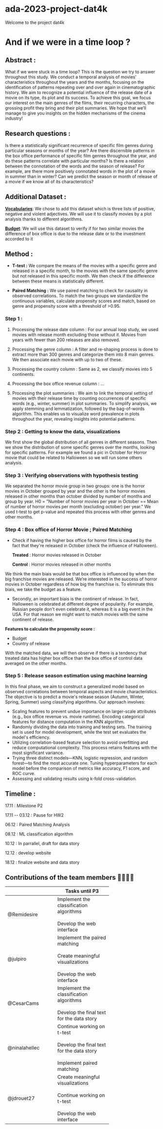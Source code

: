 # ada-2023-project-dat4k
Welcome to the project dat4k


#  And if we were in a time loop ?


## Abstract : 
What if we were stuck in a time loop? This is the question we try to answer throughout this study. We conduct a temporal analysis of movies’ characteristics throughout the years and the months, focusing on the identification of patterns repeating over and over again in cinematographic history.  We aim to recognize a potential influence of the release date of a movie on its type, its plot and its success. To achieve this goal, we focus our interest on the main genres of the films, their recurring characters, the grossing profit they bring and their plot summaries. We hope that we’ll manage to give you insights on the hidden mechanisms of the cinema industry!

## Research questions :

Is there a statistically significant recurrence of specific film genres during particular seasons or months of the year?
Are there discernible patterns in the box office performance of specific film genres throughout the year, and do these patterns correlate with particular months?
Is there a relation between the connotation of the words and the season of release? For example, are there more positively connotated words in the plot of a movie in summer than in winter?
Can we predict the season or month of release of a movie if we know all of its characteristics?

## Additional Dataset : 
[**Vocabularies**](https://drive.google.com/drive/folders/1-KcpE8cju60CcNXWc_gPZ6x3V8r7T5eH?usp=share_link):  We chose to add this dataset which is three lists of positive, negative and violent adjectives. We will use it to classify movies by a plot analysis thanks to different algorithms.


[**Budget**](https://www.kaggle.com/datasets/rounakbanik/the-movies-dataset?resource=download&select=movies_metadata.csv): We will use this dataset to verify if for two similar movies the difference of box office is due to the release date or to the investment accorded to it     

## Method : 

  - **T-test :** We compare the means of the movies with a specific genre and released in a specific month, to the movies with the same specific genre but not released in this specific month. We then check if the difference between these means is statistically different.

  - **Paired Matching :**  We use paired matching to check for causality in observed correlations. To match the two groups we standardize the continuous variables, calculate propensity scores and match, based on genre and propensity score with a threshold of >0.95.


### Step 1 :

  1) Processing the release date column : For our annual loop study, we used movies with release month excluding those without it. Movies from years with fewer than 200 releases are also removed. 

  2) Processing the genre column : A filter and re-shaping process is done to extract more than 300 genres and categorize them into 8 main genres. We then associate each movie with up to two of these. 

  3) Processing the country column : Same as 2, we classify movies into 5 continents.

  4) Processing the box office revenue column : ...

  5) Processing the plot summaries : We aim to link the temporal setting of movies with their release time by counting occurrences of specific words (e.g., winter, summer) in plot summaries. To simplify analysis, we apply stemming and lemmatization, followed by the bag-of-words algorithm. This enables us to visualize word prevalence in plots throughout the year, revealing insights into potential patterns.



### Step 2 : Getting to know the data, visualizations 

We first show the global distribution of all genres in different seasons. Then we show the distribution of some specific genres over the months, looking for specific patterns. For example we found a pic in October for Horror movie that could be related to Halloween so we will run some others analysis.

### Step 3 : Verifying observations with hypothesis testing 

We separated the horror movie group in two groups: one is the horror movies in October grouped by year and the other is the horror movies released in other months than october divided by number of months and group by year.
H0 = "Number of horror movies per year in October == Mean of number of horror movies per month (excluding october)  per year." 
We used t-test to get p-value and repeated this process with other genres and other months.

### Step 4 : Box office of Horror Movie ; Paired Matching 

  - Check if having the higher box office for horror films is caused by the fact that they're released in October (check the influence of Halloween).

    **Treated** : Horror movies released in October

    **Control** : Horror movies released in other months

  We think the main biais would be that box office is influenced by when the big franchise movies are released. We’re interested in the success of horror movies in October regardless of how big the franchise is.
  To eliminate this biais, we take the budget as a feature.

  - Secondly, an important biais is the continent of release. In fact, Halloween is celebrated at different degree of popularity. For example, Russian people don't even celebrate it, whereas It is a big event in the USA.
  For that reason we might want to match movies with the same continent of release.

  **Features to calculate the propensity score :**
   - Budget 
   - Country of release

  With the matched data, we will then observe if there is a tendency that treated data has higher box office than the box office of control data averaged on the other months.


### Step 5 : Release season estimation using machine learning  

In this final phase, we aim to construct a generalized model based on observed correlations between temporal aspects and movie characteristics. The objective is to predict a movie's release season (Autumn, Winter, Spring, Summer) using classifying algorithms. Our approach involves: 

  - Scaling features to prevent undue importance on larger-scale attributes (e.g., box office revenue vs. movie runtime). Encoding categorical features for distance computation in the KNN algorithm.
  - Randomly dividing the data into training and testing sets. The training set is used for model development, while the test set evaluates the model's efficiency.
  - Utilizing correlation-based feature selection to avoid overfitting and reduce computational complexity. This process retains features with the most significant variance.
  - Trying three distinct models—KNN, logistic regression, and random forest—to find the most accurate one. Tuning hyperparameters for each model before the comparison of metrics like accuracy, F1 score, and ROC curve.
  - Assessing and validating results using k-fold cross-validation.


## Timeline :
17.11 : Milestone P2

17.11 -- 03.12 : Pause for HW2

06.12 : Paired Matching Analysis

08.12 : ML classification algorithm

10.12 : In parrallel, draft for data story

12.12 : develop website

18.12 : finalize website and data story





## Contributions of the team members 👨‍👩‍👧‍👧
<table class="tg" style="undefined;table-layout: fixed; width: 342px">
<colgroup>
<col style="width: 164px">
<col style="width: 178px">
</colgroup>
<thead>
  <tr>
    <th class="tg-0lax"></th>
    <th class="tg-0lax">Tasks until P3</th>
  </tr>
</thead>
<tbody>
  <tr>
    <td class="tg-0lax">@Remidesire</td>
    <td class="tg-0lax">Implement the classification algorithms<br><br>Develop the web interface</td>
  </tr>
  <tr>
    <td class="tg-0lax">@julpiro</td>
    <td class="tg-0lax">Implement the paired matching<br><br>Create meaningful visualizations<br><br>Develop the web interface</td>
  </tr>
  <tr>
    <td class="tg-0lax">@CesarCams</td>
    <td class="tg-0lax">Implement the classification algorithms<br><br>Develop the final text for the data story</td>
  </tr>
  <tr>
    <td class="tg-0lax">@ninalahellec</td>
    <td class="tg-0lax">Continue working on t-test<br><br>Develop the final text for the data story<br><br>Implement paired matching</td>
  </tr>
  <tr>
    <td class="tg-0lax">@jdrouet27</td>
    <td class="tg-0lax">Create meaningful visualizations<br><br>Continue working on t-test<br><br>Develop the web interface</td>
  </tr>
</tbody>
</table>


